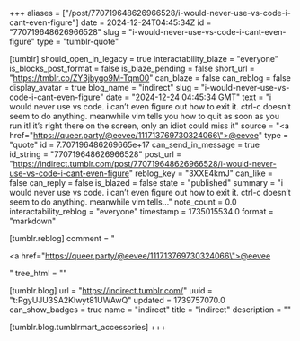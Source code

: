 +++
aliases = ["/post/770719648626966528/i-would-never-use-vs-code-i-cant-even-figure"]
date = 2024-12-24T04:45:34Z
id = "770719648626966528"
slug = "i-would-never-use-vs-code-i-cant-even-figure"
type = "tumblr-quote"

[tumblr]
should_open_in_legacy = true
interactability_blaze = "everyone"
is_blocks_post_format = false
is_blaze_pending = false
short_url = "https://tmblr.co/ZY3jbygo9M-Tqm00"
can_blaze = false
can_reblog = false
display_avatar = true
blog_name = "indirect"
slug = "i-would-never-use-vs-code-i-cant-even-figure"
date = "2024-12-24 04:45:34 GMT"
text = "i would never use vs code.  i can&rsquo;t even figure out how to exit it.  ctrl-c doesn&rsquo;t seem to do anything.  meanwhile vim tells you how to quit as soon as you run it!  it&rsquo;s right there on the screen, only an idiot could miss it"
source = "<a href=\"https://queer.party/@eevee/111713769730324066\">@eevee</a>"
type = "quote"
id = 7.707196486269665e+17
can_send_in_message = true
id_string = "770719648626966528"
post_url = "https://indirect.tumblr.com/post/770719648626966528/i-would-never-use-vs-code-i-cant-even-figure"
reblog_key = "3XXE4kmJ"
can_like = false
can_reply = false
is_blazed = false
state = "published"
summary = "i would never use vs code.  i can’t even figure out how to exit it.  ctrl-c doesn’t seem to do anything.  meanwhile vim tells..."
note_count = 0.0
interactability_reblog = "everyone"
timestamp = 1735015534.0
format = "markdown"

[tumblr.reblog]
comment = "<p><a href=\"https://queer.party/@eevee/111713769730324066\">@eevee</a></p>"
tree_html = ""

[tumblr.blog]
url = "https://indirect.tumblr.com/"
uuid = "t:PgyUJU3SA2Klwyt81UWAwQ"
updated = 1739757070.0
can_show_badges = true
name = "indirect"
title = "indirect"
description = ""

[tumblr.blog.tumblrmart_accessories]
+++
